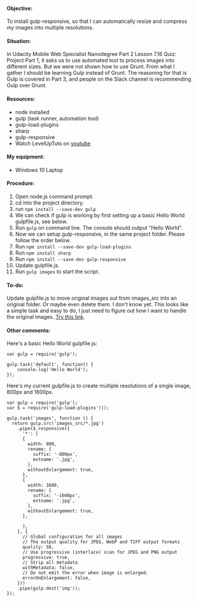 #### Objective: 
To install gulp-responsive, so that I can automatically resize and compress my images into multiple resolutions.

#### Situation:
In Udacity Mobile Web Specialist Nanodegree Part 2 Lesson 7.16 Quiz: Project Part 1, it asks us to use automated tool to process images into different sizes. But we were not shown how to use Grunt. From what I gather I should be learning Gulp instead of Grunt. The reasoning for that is Gulp is covered in Part 3, and people on the Slack channel is recommending Gulp over Grunt.

#### Resources:
- node installed
- gulp (task runner, automation tool)
- gulp-load-plugins
- sharp
- gulp-responsive
- Watch LevelUpTuts on [youtube](https://www.youtube.com/watch?v=wNlEK8qrb0M&list=PLLnpHn493BHE2RsdyUNpbiVn-cfuV7Fos&index=1)

#### My equipment:
- Windows 10 Laptop

#### Procedure:
1. Open node.js command prompt.
2. cd into the project directory.
3. run `npm install --save-dev gulp`
4. We can check if gulp is working by first setting up a basic Hello World gulpfile.js, see below.
5. Run `gulp` on command line. The console should output "Hello World".
6. Now we can setup gulp-responsive, in the same project folder. Please follow the order below.
7. Run `npm install --save-dev gulp-load-plugins`
8. Run `npm install sharp`
9. Run `npm install --save-dev gulp-responsive`
10. Update gulpfile.js.
11. Run `gulp images` to start the script.

#### To-do:
Update gulpfile.js to move original images out from images_src into an original folder. Or maybe even delete them. I don't know yet. This looks like a simple task and easy to do, I just need to figure out how I want to handle the original images. [Try this link](http://learningwithjb.com/posts/moving-files-with-gulp).

#### Other comments:

Here's a basic Hello World gulpfile.js:
```
var gulp = require('gulp');

gulp.task('default', function() {
	console.log('Hello World');
});
```
Here's my current gulpfile.js to create multiple resolutions of a single image, 800px and 1600px.
```
var gulp = require('gulp');
var $ = require('gulp-load-plugins')();

gulp.task('images', function () {
  return gulp.src('images_src/*.jpg')
    .pipe($.responsive({
      '*': [
      {
        width: 800,
        rename: {
          suffix: '-800px',
          extname: '.jpg',
        },
        withoutEnlargement: true,
      }, 
      {
        width: 1600,
        rename: {
          suffix: '-1600px',
          extname: '.jpg',
        },
        withoutEnlargement: true,
      }, 

      ],
    }, {
      // Global configuration for all images
      // The output quality for JPEG, WebP and TIFF output formats
      quality: 50,
      // Use progressive (interlace) scan for JPEG and PNG output
      progressive: true,
      // Strip all metadata
      withMetadata: false,
      // Do not emit the error when image is enlarged.
      errorOnEnlargement: false,
    }))
    .pipe(gulp.dest('img'));
});
```
